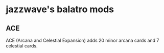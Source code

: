 # jazzwave's balatro mods
## ACE
ACE (Arcana and Celestial Expansion) adds 20 minor arcana cards and 7 celestial cards.
